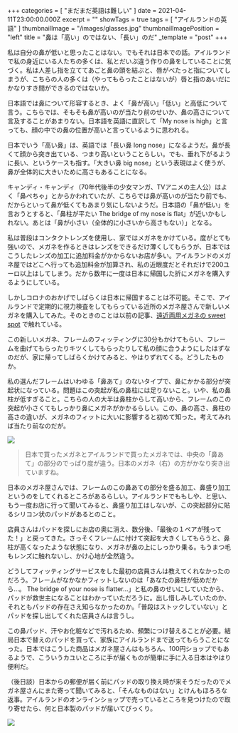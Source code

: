 +++
categories = [ "まだまだ英語は難しい" ]
date = 2021-04-11T23:00:00.000Z
excerpt = ""
showTags = true
tags = [ "アイルランドの英語" ]
thumbnailImage = "/images/glasses.jpg"
thumbnailImagePosition = "left"
title = "鼻は「高い」のではない、「長い」のだ"
_template = "post"
+++

私は自分の鼻が低いと思ったことはない。でもそれは日本での話。アイルランドで私の身近にいる人たちの多くは、私とだいぶ違う作りの鼻をしていることに気づく。私は人差し指を立ててあごと鼻の頭を結ぶと、唇がべたっと指についてしまうが、こちらの人の多くは（やってもらったことはないが）唇と指のあいだにかなりすき間ができるのではないか。

<!--more-->

日本語では鼻について形容するとき、よく「鼻が高い」「低い」と高低について言う。こちらでは、そもそも鼻が高いのが当たり前のせいか、鼻の高さについて言及することがあまりない。日本語を英語に直訳して「My nose is high」と言っても、顔の中での鼻の位置が高いと言っているように思われる。

日本でいう「高い鼻」は、英語では「長い鼻 long nose」になるようだ。鼻が長くて顔から突き出ている、つまり高いということらしい。でも、垂れ下がるように長い、というケースも指す。「大きい鼻 big nose」という表現はよく使うが、鼻が全体的に大きいために高さもあることになる。

キャンディ・キャンディ（70年代後半の少女マンガ、TVアニメの主人公）はよく「鼻ぺちゃ」とからかわれていたが、こちらでは鼻が高いのが当たり前でも、だからといって鼻が低くてもあまり気にしないようだ。日本語の「鼻が低い」を言おうとすると、「鼻柱が平たい The bridge of my nose is flat」が近いかもしれない。あとは「鼻が小さい（全体的に小さいから高さもない）」となる。

私は普段はコンタクトレンズを使用し、家ではメガネをかけている。度がとても強いので、メガネを作るときはレンズをできるだけ薄くしてもらうが、日本ではこうしたレンズの加工に追加料金がかからないお店が多い。アイルランドのメガネ屋ではどこへ行っても追加料金が加算され、私の近眼度だとそれだけで200ユーロ以上はしてしまう。だから数年に一度は日本に帰国した折にメガネを購入するようにしている。

しかしコロナのおかげでしばらくは日本に帰国することは不可能。そこで、アイルランドで定期的に視力検査をしてもらっている近所のメガネ屋さんで新しいメガネを購入してみた。そのときのことは以前の記事、[遠近両用メガネの sweet spot](https://www.riastra.com/2021/03/%E9%81%A0%E8%BF%91%E4%B8%A1%E7%94%A8%E3%83%A1%E3%82%AC%E3%83%8D%E3%81%AE-sweet-spot/ "遠近両用メガネの sweet spot") で触れている。

この新しいメガネ、フレームのフィッティングに30分もかけてもらい、フレームを曲げてもらったりキツくしてもらったりして私の顔に合うようにしたはずなのだが、家に帰ってしばらくかけてみると、やはりずれてくる。どうしたものか。

私の選んだフレームはいわゆる「鼻あて」のないタイプで、鼻にかかる部分が突起状になっている。問題はこの突起が私の鼻柱には足りないこと。いや、私の鼻柱が低すぎること。こちらの人の大半は鼻柱からして高いから、フレームのこの突起が小さくてもしっかり鼻にメガネがかかるらしい。この、鼻の高さ、鼻柱の高さの違いが、メガネのフィットに大いに影響すると初めて知った。考えてみれば当たり前なのだが。

![](/images/glasses_nose.jpg)

> 日本で買ったメガネとアイルランドで買ったメガネでは、中央の「鼻あて」の部分のでっぱり度が違う。日本のメガネ（右）の方がかなり突き出ていますね。

日本のメガネ屋さんでは、フレームのこの鼻あての部分を盛る加工、鼻盛り加工というのをしてくれるところがあるらしい。アイルランドでももしや、と思い、もう一度お店に行って聞いてみると、鼻盛り加工はしないが、この突起部分に貼るシリコン状のパッドがあるとのこと。

店員さんはパッドを探しにお店の奥に消え、数分後、「最後の１ペアが残ってた！」と戻ってきた。さっそくフレームに付けて突起を大きくしてもらうと、鼻柱が高くなったような状態になり、メガネが鼻の上にしっかり乗る。もうまつ毛もレンズに触れないし、かけ心地が全然違う。

どうしてフィッティングサービスをした最初の店員さんは教えてくれなかったのだろう。フレームがなかなかフィットしないのは「あなたの鼻柱が低めだから…。 The bridge of your nose is flatter...」と私の鼻のせいにしていたから、パッドが救世主になることはわかっていただろうに。出し惜しみしていたのか、それともパッドの存在さえ知らなかったのか。「普段はストックしていない」とパッドを探し出してくれた店員さんは言うし。

この鼻パッド、汗やお化粧などで汚れるため、頻繁につけ替えることが必要。結局日本で替えのパッドを買って、家族にアイルランドまで送ってもらうことになった。日本ではこうした商品はメガネ屋さんはもちろん、100円ショップでもあるようで、こういうカユいところに手が届くものが簡単に手に入る日本はやはり便利だ。

（後日談）日本からの郵便が届く前にパッドの取り換え時が来そうだったのでメガネ屋さんにまた寄って聞いてみると、「そんなものはない」とけんもほろろな返事。アイルランドのオンラインショップで売っているところを見つけたので取り寄せたら、何と日本製のパッドが届いてびっくり。

![](/images/glasses_pads.webp)
